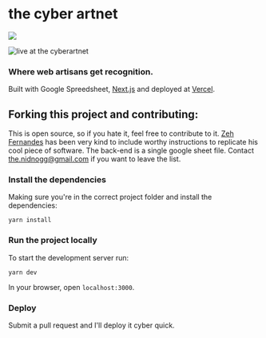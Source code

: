 # the cyber artnet

![](https://www.dropbox.com/s/rxfxdhk2epmuqab/glassesuniverse2.png?raw=1)

![live at the cyberartnet](https://the-cyber-artnet.vercel.app/)

### Where web artisans get recognition.

Built with Google Spreedsheet, [Next.js](https://nextjs.org/) and deployed at [Vercel](https://vercel.com/).

## Forking this project and contributing:

This is open source, so if you hate it, feel free to contribute to it. [Zeh Fernandes](https://zehfernandes.com/) has been very kind to include worthy instructions to replicate his cool piece of software. The back-end is a single google sheet file. Contact [the.nidnogg@gmail.com](the.nidnogg@gmail.com) if you want to leave the list.


### Install the dependencies

Making sure you're in the correct project folder and install the dependencies:

```
yarn install
```

### Run the project locally

To start the development server run:

```
yarn dev
```

In your browser, open `localhost:3000`.


### Deploy 

Submit a pull request and I'll deploy it cyber quick.


